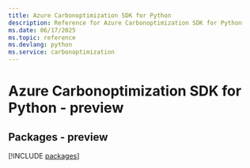 ```yaml
---
title: Azure Carbonoptimization SDK for Python
description: Reference for Azure Carbonoptimization SDK for Python
ms.date: 06/17/2025
ms.topic: reference
ms.devlang: python
ms.service: carbonoptimization
---
```

# Azure Carbonoptimization SDK for Python - preview
## Packages - preview
[!INCLUDE [packages](carbonoptimization-index.md)]